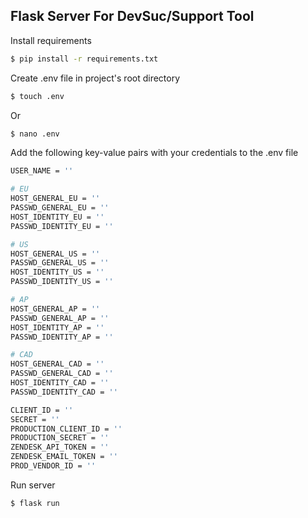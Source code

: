 
## Flask Server For DevSuc/Support Tool

Install requirements

```bash
$ pip install -r requirements.txt
```

Create .env file in project's root directory 

```bash
$ touch .env
```

Or

```bash
$ nano .env
```

Add the following key-value pairs with your credentials to the .env file 
```bash
USER_NAME = ''

# EU
HOST_GENERAL_EU = ''
PASSWD_GENERAL_EU = ''
HOST_IDENTITY_EU = ''
PASSWD_IDENTITY_EU = ''

# US
HOST_GENERAL_US = ''
PASSWD_GENERAL_US = ''
HOST_IDENTITY_US = ''
PASSWD_IDENTITY_US = ''

# AP
HOST_GENERAL_AP = ''
PASSWD_GENERAL_AP = ''
HOST_IDENTITY_AP = ''
PASSWD_IDENTITY_AP = ''

# CAD
HOST_GENERAL_CAD = ''
PASSWD_GENERAL_CAD = ''
HOST_IDENTITY_CAD = ''
PASSWD_IDENTITY_CAD = ''

CLIENT_ID = ''
SECRET = ''
PRODUCTION_CLIENT_ID = ''
PRODUCTION_SECRET = ''
ZENDESK_API_TOKEN = ''
ZENDESK_EMAIL_TOKEN = ''
PROD_VENDOR_ID = ''

```

Run server

```bash
$ flask run
```
    
